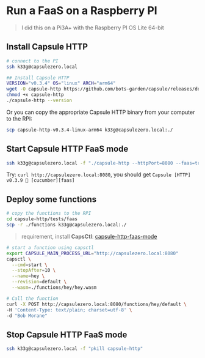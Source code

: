 # Run a FaaS on a Raspberry PI

> I did this on a Pi3A+ with the Raspberry PI OS Lite 64-bit

## Install Capsule HTTP

```bash
# connect to the PI
ssh k33g@capsulezero.local

## Install Capsule HTTP
VERSION="v0.3.4" OS="linux" ARCH="arm64"
wget -O capsule-http https://github.com/bots-garden/capsule/releases/download/${VERSION}/capsule-http-${VERSION}-${OS}-${ARCH}
chmod +x capsule-http
./capsule-http --version
```

Or you can copy the appropriate Capsule HTTP binary from your computer to the RPI:

```bash
scp capsule-http-v0.3.4-linux-arm64 k33g@capsulezero.local:./
```

## Start Capsule HTTP FaaS mode

```bash
ssh k33g@capsulezero.local -f "./capsule-http --httpPort=8080 --faas=true"
```

Try: `curl http://capsulezero.local:8080`, you should get `Capsule [HTTP] v0.3.9 🥒 [cucumber][faas]`


## Deploy some functions

```bash
# copy the functions to the RPI
cd capsule-http/tests/faas
scp -r ./functions k33g@capsulezero.local:./
```

> requirement, install **CapsCtl**: [capsule-http-faas-mode](capsule-http-faas-mode.md)

```bash
# start a function using capsctl
export CAPSULE_MAIN_PROCESS_URL="http://capsulezero.local:8080" 
capsctl \
  --cmd=start \
  --stopAfter=10 \
  --name=hey \
  --revision=default \
  --wasm=./functions/hey/hey.wasm
```


```bash
# Call the function
curl -X POST http://capsulezero.local:8080/functions/hey/default \
-H 'Content-Type: text/plain; charset=utf-8' \
-d "Bob Morane"
```

## Stop Capsule HTTP FaaS mode

```bash
ssh k33g@capsulezero.local -f "pkill capsule-http"
```

